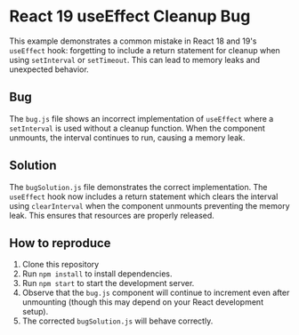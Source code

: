 # React 19 useEffect Cleanup Bug
This example demonstrates a common mistake in React 18 and 19's `useEffect` hook: forgetting to include a return statement for cleanup when using `setInterval` or `setTimeout`.  This can lead to memory leaks and unexpected behavior.

## Bug
The `bug.js` file shows an incorrect implementation of `useEffect` where a `setInterval` is used without a cleanup function. When the component unmounts, the interval continues to run, causing a memory leak.

## Solution
The `bugSolution.js` file demonstrates the correct implementation. The `useEffect` hook now includes a return statement which clears the interval using `clearInterval` when the component unmounts preventing the memory leak.  This ensures that resources are properly released.

## How to reproduce
1. Clone this repository
2. Run `npm install` to install dependencies.
3. Run `npm start` to start the development server.
4. Observe that the `bug.js` component will continue to increment even after unmounting (though this may depend on your React development setup).
5. The corrected `bugSolution.js` will behave correctly.